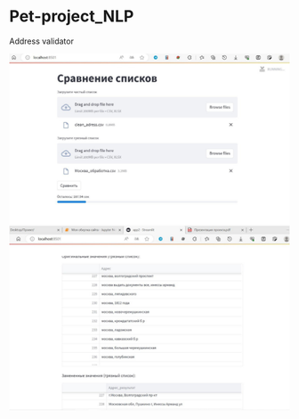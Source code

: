 # Pet-project_NLP
Address validator

![Image alt](https://github.com/Alexsandr-Gorbachev/Pet-project_NLP/blob/main/website%20image_1.jpg)
![Image alt](https://github.com/Alexsandr-Gorbachev/Pet-project_NLP/blob/main/website%20image_2.jpg)
